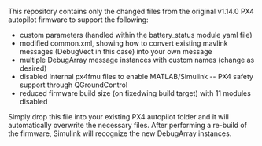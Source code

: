 This repository contains only the changed files from the original v1.14.0 PX4 autopilot firmware to support the following:
- custom parameters (handled within the battery_status module yaml file)
- modified common.xml, showing how to convert existing mavlink messages (DebugVect in this case) into your own message
- multiple DebugArray message instances with custom names (change as desired)
- disabled internal px4fmu files to enable MATLAB/Simulink -- PX4 safety support through QGroundControl
- reduced firmware build size (on fixedwing build target) with 11 modules disabled

Simply drop this file into your existing PX4 autopilot folder and it will automatically overwrite the necessary files. After performing a re-build of the firmware, Simulink will recognize the new DebugArray instances.
